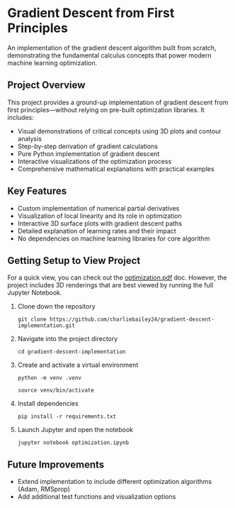 # Gradient Descent from First Principles

An implementation of the gradient descent algorithm built from scratch, demonstrating the fundamental calculus concepts that power modern machine learning optimization.

## Project Overview

This project provides a ground-up implementation of gradient descent from first principles—without relying on pre-built optimization libraries. It includes:

* Visual demonstrations of critical concepts using 3D plots and contour analysis
* Step-by-step derivation of gradient calculations
* Pure Python implementation of gradient descent
* Interactive visualizations of the optimization process
* Comprehensive mathematical explanations with practical examples

## Key Features

* Custom implementation of numerical partial derivatives
* Visualization of local linearity and its role in optimization
* Interactive 3D surface plots with gradient descent paths
* Detailed explanation of learning rates and their impact
* No dependencies on machine learning libraries for core algorithm

## Getting Setup to View Project

For a quick view, you can check out the [optimization.pdf](optimization.pdf) doc. However, the project includes 3D renderings that are best viewed by running the full Jupyter Notebook.

1. Clone down the repository

    `git clone https://github.com/charliebailey24/gradient-descent-implementation.git`

2. Navigate into the project directory

    `cd gradient-descent-implementation`

3. Create and activate a virtual environment

    `python -m venv .venv`

    `source venv/bin/activate`

4. Install dependencies

    `pip install -r requirements.txt`

5. Launch Jupyter and open the notebook

    `jupyter notebook optimization.ipynb`

## Future Improvements

* Extend implementation to include different optimization algorithms (Adam, RMSprop)
* Add additional test functions and visualization options